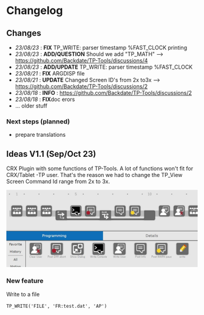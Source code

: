 
# Changelog
## Changes
- *23/08/23* : **FIX** TP_WRITE: parser timestamp %FAST_CLOCK printing
- *23/08/23* : **ADD/QUESTION** Should we add "TP_MATH" --> https://github.com/Backdate/TP-Tools/discussions/4
- *23/08/23* : **ADD/UPDATE** TP_WRITE: parser timestamp %FAST_CLOCK
- *23/08/21* : **FIX** ARGDISP file
- *23/08/21* : **UPDATE** Changed Screen ID's from 2x to3x --> https://github.com/Backdate/TP-Tools/discussions/2
- *23/08/18* : **INFO** : https://github.com/Backdate/TP-Tools/discussions/2
- *23/08/18* : **FIX**doc erors 
- ... older stuff

### Next steps (planned)
-  prepare translations

## Ideas V1.1 (Sep/Oct 23)
CRX Plugin with some functions of TP-Tools. A lot of functions won't fit for CRX/Tablet -TP user. That's the reason we had to change the TP_View Screen Command Id range from 2x to 3x.

![CRX_PlugIn_Brainstorm1](assets/CRX_PlugIn_Brainstorm1.JPG)



### New feature
Write to a file

    TP_WRITE('FILE', 'FR:test.dat', 'AP')
